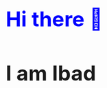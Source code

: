 <h1 style = "font-size: 48px; color: blue"> Hi there 👋</h1>
<h1 style = "font-size: 48px;">I am Ibad</h1>
